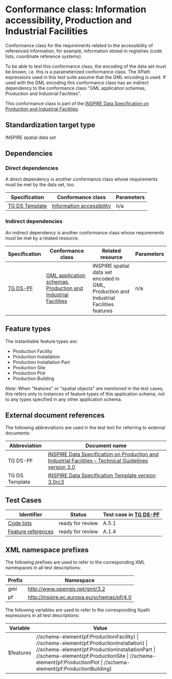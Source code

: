 # Conformance class: Information accessibility, Production and Industrial Facilities

Conformance class for the requirements related to the accessibility of referenced information, for example, information stored in registries (code lists, coordinate reference systems).

To be able to test this conformance class, the encoding of the data set must be known, i.e. this is a parameterized conformance class. The XPath expressions used in this test suite assume that the GML encoding is used. If used with the GML encoding this conformance class has an indirect dependency to the conformance class "GML application schemas, Production and Industrial Facilities".

This conformance class is part of the [INSPIRE Data Specification on Production and Industrial Facilities](../README.md).

## Standardization target type

INSPIRE spatial data set

## Dependencies

### Direct dependencies

A direct dependency is another conformance class whose requirements must be met by the data set, too.

| Specification | Conformance class | Parameters | 
| ------------- | ----------------- | ---------- |
| [TG DS Template](#ref_TG_DS_tmpl) | [Information accessibility](http://inspire.ec.europa.eu/id/ats/data/3.0rc3/information-accessibility) | n/a |

### Indirect dependencies

An indirect dependency is another conformance class whose requirements must be met by a related resource.

| Specification | Conformance class | Related resource | Parameters |
| ------------- | ----------------- | ---------------- | ---------- |
| [TG DS-PF](#ref_TG_DS_PF) | [GML application schemas, Production and Industrial Facilities](../pf-gml/README.md) | INSPIRE spatial data set encoded in GML, Production and Industrial Facilities features | n/a |
 
## Feature types <a name="feature-types"></a>

The instantiable feature types are:

* Production Facility
* Production Installation
* Production Installation Part
* Production Site
* Production Plot
* Production Building

*Note*: When "features" or "spatial objects" are mentioned in the test cases, this refers only to instances of feature types of this application schema, not to any types specified in any other application schema.

## External document references

The following abbreviations are used in the test text for referring to external documents:

Abbreviation                     | Document name
-------------------------------- | --------------------------------------------------
TG DS-PF <a name="ref_TG_DS_PF"></a>   | [INSPIRE Data Specification on Production and Industrial Facilities – Technical Guidelines version 3.0](http://inspire.ec.europa.eu/documents/Data_Specifications/INSPIRE_DataSpecification_PF_v3.0.pdf)
TG DS Template <a name="ref_TG_DS_tmpl"></a>   | [INSPIRE Data Specification Template version 3.0rc3](http://inspire.jrc.ec.europa.eu/documents/Data_Specifications/INSPIRE_DataSpecification_Template_v3.0rc3.pdf)

## Test Cases

| Identifier                                                        | Status   | Test case in [TG DS-PF](#ref_TG_DS_PF)  |
| ----------------------------------------------------------------- | -------- | ------------ |
| [Code lists](./code-list.md)  | ready for review  | A.5.1 |
| [Feature references](./features.md)  | ready for review  | A.1.4 |

## XML namespace prefixes <a name="namespaces"></a>

The following prefixes are used to refer to the corresponding XML namespaces in all test descriptions:

Prefix         | Namespace
-------------- | -------------------------------------------------
gml            | http://www.opengis.net/gml/3.2
pf             | http://inspire.ec.europa.eu/schemas/pf/4.0

The following variables are used to refer to the corresponding Xpath expressions in all test descriptions:

Variable       | Value
-------------- | -------------------------------------------------
$features      |  //schema-element(pf:ProductionFacility) \| //schema-element(pf:ProductionInstallation) \| //schema-element(pf:ProductionInstallationPart \| //schema-element(pf:ProductionSite \| //schema-element(pf:ProductionPlot \| //schema-element(pf:ProductionBuilding)
